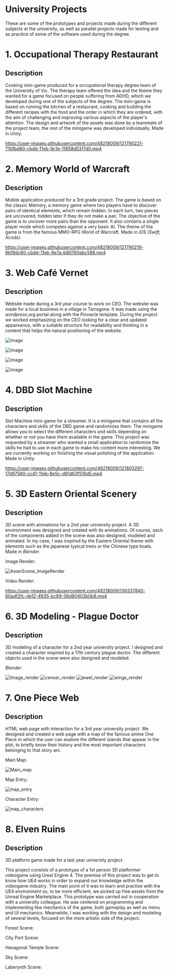 # University Projects

These are some of the prototypes and projects made during the different subjects at the university, as well as parallel projects made for testing and as practice of some of the software used during the degree. 


# 1. Occupational Therapy Restaurant

## Description

Cooking mini-game produced for a occupational therapy degree team of the University of Vic. The therapy team offered the idea and the theme they wanted for a game focused on people suffering from ADHD, which we developed during one of the subjects of the degree.
The mini-game is based on running the kitchen of a restaurant, cooking and building the different recipes with the food and the order in which they are ordered, with the aim of challenging and improving various aspects of the player's attention.
The design and artwork of the assets was done by a teammate of the project team, the rest of the minigame was developed individually.
Made in *Unity*.

https://user-images.githubusercontent.com/48218009/121790221-710fbd80-cbdd-11eb-9c1e-11858d5317d0.mp4
 

# 2. Memory World of Warcraft

## Description

Mobile application produced for a 3rd grade project. 
The game is based on the classic Memory, a memory game where two players have to discover pairs of identical elements, which remain hidden. In each turn, two pieces are uncovered, hidden later if they do not make a pair. The objective of the game is to uncover more pairs than the opponent. It also contains a single player mode which competes against a very basic AI.
The theme of the game is from the famous MMO-RPG World of Warcraft.
Made in *iOS (Swift, Xcode)*.

https://user-images.githubusercontent.com/48218009/121790219-6b19dc80-cbdd-11eb-9e7a-b80760abc588.mp4


# 3. Web Café Vernet

## Description

Website made during a 3rd year course to work on CEO. 
The website was made for a local business in a village in Tarragona. It was made using the *wordpress.org* portal along with the Pinnacle template. During the project we worked emphasizing on the CEO looking for a clear and updated appareance, with a suitable structure for readability and thinking in a content that helps the natural positioning of the website.


![image](https://user-images.githubusercontent.com/48218009/121790366-019acd80-cbdf-11eb-8a8a-9466845bb1d5.png)

![image](https://user-images.githubusercontent.com/48218009/121790367-06f81800-cbdf-11eb-8693-caf29db9bb3f.png)

![image](https://user-images.githubusercontent.com/48218009/121790372-0fe8e980-cbdf-11eb-8a85-b875722eebb4.png)

![image](https://user-images.githubusercontent.com/48218009/121790373-11b2ad00-cbdf-11eb-8898-e912bd09c7ac.png)





# 4. DBD Slot Machine

## Description

Slot Machine mini-game for a streamer.
It is a minigame that contains all the characters and skills of the DBD game and randomizes them. The minigame allows you to select the different characters and skills depending on whether or not you have them available in the game. This project was requested by a streamer who wanted a small application to randomize the skills he had to use in each game to make his content more interesting. We are currently working on finishing the visual polishing of the application. 
Made in *Unity*. 


https://user-images.githubusercontent.com/48218009/121803297-17d97580-cc41-11eb-8e5c-d91d63f516d5.mp4





# 5. 3D Eastern Oriental Scenery

## Description

3D scene with animations for a 2nd year university project.
A 3D environment was designed and created  with its animations. Of course, each of the components added in the scene was also designed, modeled and animated. In my case, I was inspired by the Eastern Oriental theme with elements such as the japanese typical trees or the Chinese type boats.
Made in *Blender*.

Image Render:

![AsianScene_ImageRender](https://user-images.githubusercontent.com/48218009/136337831-02616676-f243-463c-8d50-24b7aaa0a28c.jpg)

Video Render:

https://user-images.githubusercontent.com/48218009/136337840-60adf2fc-de12-4935-bc89-36d80403b0b8.mp4



# 6. 3D Modeling - Plague Doctor

## Description

3D modeling of a character for a 2nd year university project.
I designed and created a character inspired by a 17th century plague doctor. The different objects used in the scene were also designed and modeled.

*Blender*.

![Image_render](https://user-images.githubusercontent.com/48218009/136349706-1cd7d713-15a1-44cf-8a86-389768865b01.jpg)
![censer_render](https://user-images.githubusercontent.com/48218009/136349705-8fc456c5-d300-4f5a-9448-654da83725af.jpg)
![jewel_render](https://user-images.githubusercontent.com/48218009/136349707-0774ec14-4c80-4b6c-bbff-d71c45df6b92.jpg)
![wings_render](https://user-images.githubusercontent.com/48218009/136349708-5443ca78-4240-42cb-9b93-87e1ea49953c.jpg)


# 7. One Piece Web

## Description

HTML web page with interaction for a 3rd year university project.
We designed and created a web page with a map of the famous anime One Piece in which the user can explore the different islands that appear in the plot, to briefly know their history and the most important characters belonging to that story arc.

Main Map:

![Main_map](https://user-images.githubusercontent.com/48218009/136342051-d90f7de2-f1d9-46be-91a8-daeed19c5e07.PNG)

Map Entry:

![map_entry](https://user-images.githubusercontent.com/48218009/136342081-48e2e397-331e-4a3c-8963-800a1b6e6f6d.PNG)

Character Entry:

![map_characters](https://user-images.githubusercontent.com/48218009/136342097-fd7fc03b-a03c-46d6-bc8b-ed2eea95037d.PNG)


# 8. Elven Ruins

## Description

3D platform game made for a last year university project.

This project consists of a prototype of a 1st person 3D platformer videogame using Ureal Engine 4. The premise of this project was to get to know how UE4 works in order to expand our knowledge within the videogame industry. The main point of it was to learn and practise with the UE4 environment so, to be more efficient, we picked up free assets from the Unreal Engine Marketplace.
This prototype was carried out in cooperation with a university colleague. He was centered on programming and implementing few mechanics of the game, both gameplay as well as menu and UI mechanics. Meanwhile, I was working with the design and modeling of several levels, focused on the more artistic side of the project.

Forest Scene:

City Port Scene:

Hexagonal Temple Scene:

Sky Scene:

Laberynth Scene:
